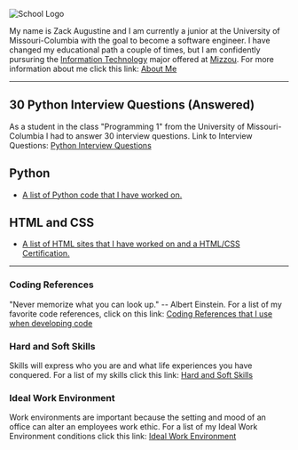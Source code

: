 ![School Logo](https://educationusa.state.gov/sites/default/files/field_hei_logo/mizzou_institution_logo.jpg)
[](https://missouri.edu/)
    

My name is Zack Augustine and I am currently a junior at the University of Missouri-Columbia with the goal to become a software engineer. I have changed my educational path a couple of times, but I am confidently pursuring the [Information Technology](http://catalog.missouri.edu/collegeofengineering/informationtechnology/bs-information-technology/) major offered at [Mizzou](https://missouri.edu/).
For more information about me click this link: [About Me](https://github.com/zacka37/Final-Project/blob/New-README/About%20Me%20(Full%20Page).md) 

---


## **30 Python Interview Questions (Answered)**
 As a student in the class "Programming 1" from the University of Missouri-Columbia I had to answer 30 interview questions.
 Link to Interview Questions: [Python Interview Questions](https://github.com/zacka37/Final-Project/blob/New-README/Python%20Interview%20questions.py)

## **Python**
* [A list of Python code that I have worked on.](https://github.com/zacka37/Python-Code.git)


## **HTML and CSS**
* [A list of HTML sites that I have worked on and a HTML/CSS Certification.](https://github.com/zacka37/Final-Project/blob/New-README/HTML%20And%20CSS%20list.md)

---

### Coding References 
"Never memorize what you can look up." -- Albert Einstein.
For a list of my favorite code references, click on this link: [Coding References that I use when developing code](https://github.com/zacka37/Final-Project/blob/New-README/A%20list%20of%20references%20for%20program%20development.md)

### Hard and Soft Skills
Skills will express who you are and what life experiences you have conquered.
For a list of my skills click this link: [Hard and Soft Skills](https://github.com/zacka37/Final-Project/blob/New-README/Skills.md)

### Ideal Work Environment
Work environments are important because the setting and mood of an office can alter an employees work ethic. For a list of my Ideal Work Environment conditions click this link: [Ideal Work Environment](https://github.com/zacka37/Final-Project/blob/New-README/Ideal%20Work%20Environment.md) 
